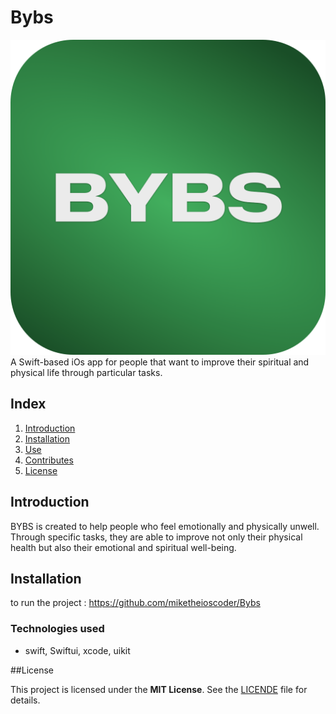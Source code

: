 # Bybs
![App Screenshot](plz.PNG)
A Swift-based iOs app  for people that want to improve their spiritual and physical life through particular tasks.

## Index

1. [Introduction](#introduction)
2. [Installation](#installation)
3. [Use](#use)
4. [Contributes](#contributes)
5. [License](#license)

## Introduction
BYBS is created to help people who feel emotionally and physically unwell. Through specific tasks, 
they are able to improve not only their physical health but also their emotional and spiritual well-being.

## Installation
to run the project : https://github.com/miketheioscoder/Bybs

### Technologies used

- swift, Swiftui, xcode, uikit

##License 

This project is licensed under the **MIT License**. See the [LICENDE](license) file for details.





